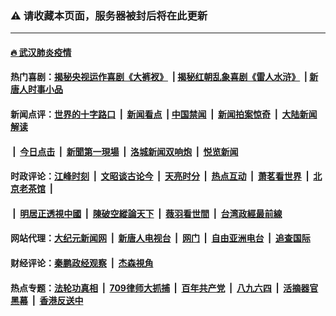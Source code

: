 ### ⚠️ 请收藏本页面，服务器被封后将在此更新

---

#### [🔥 武汉肺炎疫情](http://64.227.100.187:10000/videos/corona/)

#### 热门喜剧：[揭秘央视运作喜剧《大裤衩》](http://64.227.100.187:10000/videos/res/big-shorts/) &nbsp;|&nbsp;[揭秘红朝乱象喜剧《雷人水浒》](http://64.227.100.187:10000/videos/res/OutlawsOfMarsh/) &nbsp;|&nbsp;[新唐人时事小品](http://64.227.100.187:10000/videos/res/comedy/)

#### 新闻点评：[世界的十字路口](http://64.227.100.187/tanghao/) &nbsp;|&nbsp; [新闻看点](http://64.227.100.187/news-insight/) &nbsp;|&nbsp;[中国禁闻](http://64.227.100.187/ntdtv-news/) &nbsp;|&nbsp; [新闻拍案惊奇](http://64.227.100.187/dayu/) &nbsp;|&nbsp; [大陆新闻解读](http://64.227.100.187/ntdtv-comedy/)
####   &nbsp;|&nbsp;  [今日点击](http://64.227.100.187/news-click/)  &nbsp;|&nbsp; [新聞第一現場](http://64.227.100.187/primary-scene/) &nbsp;|&nbsp; [洛城新闻双响炮](http://64.227.100.187/la-news/) &nbsp;|&nbsp; [悦览新闻](http://64.227.100.187/dingyue/)

#### 时政评论：[江峰时刻](http://64.227.100.187/today-in-history/) &nbsp;|&nbsp; [文昭谈古论今](http://64.227.100.187/wenzhao/) &nbsp;|&nbsp; [天亮时分](http://64.227.100.187/tianliang/) &nbsp;|&nbsp; [热点互动](http://64.227.100.187/ntdtv-rdhd/) &nbsp;|&nbsp; [萧茗看世界](http://64.227.100.187/simonegao/) &nbsp;|&nbsp; [北京老茶馆](http://64.227.100.187/teahouse/)  &nbsp;|&nbsp;  
####   &nbsp;|&nbsp;  [明居正透視中國](http://64.227.100.187/decoding-china/)  &nbsp;|&nbsp; [陳破空縱論天下](http://64.227.100.187/pokong/)  &nbsp;|&nbsp; [薇羽看世間](http://64.227.100.187/weiyu/)  &nbsp;|&nbsp; [台湾政經最前線](http://64.227.100.187/taiwan/)   

#### 网站代理：[大纪元新闻网](http://64.227.100.187:10080/gb/) &nbsp;|&nbsp; [新唐人电视台](http://64.227.100.187:8808/gb/) &nbsp;|&nbsp; [网门](http://64.227.100.187:11000/) &nbsp;|&nbsp; [自由亚洲电台](http://64.227.100.187:9800/mandarin/) &nbsp;|&nbsp; [追查国际](http://64.227.100.187:10010/)

#### 财经评论：[秦鹏政经观察](http://64.227.100.187/qinpeng/) &nbsp;|&nbsp; [杰森視角 ](http://64.227.100.187/jason/)

#### 热点专题：[法轮功真相](http://64.227.100.187:10000/videos/truth.html) &nbsp;|&nbsp; [709律师大抓捕](http://64.227.100.187:10000/videos/709/) &nbsp;|&nbsp; [百年共产党](http://64.227.100.187:10000/videos/ccp.html) &nbsp;|&nbsp; [八九六四](http://64.227.100.187:10000/videos/88/)  &nbsp;|&nbsp; [活摘器官黑幕](http://64.227.100.187:10000/videos/res/Organs/)  &nbsp;|&nbsp; [香港反送中](http://64.227.100.187:10000/videos/res/hk/) 

<img src='http://gfw-breaker.win/link6.md' width='0px' height='0px'/>
